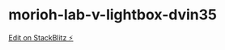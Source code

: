 # morioh-lab-v-lightbox-dvin35

[Edit on StackBlitz ⚡️](https://stackblitz.com/edit/morioh-lab-v-lightbox-dvin35)